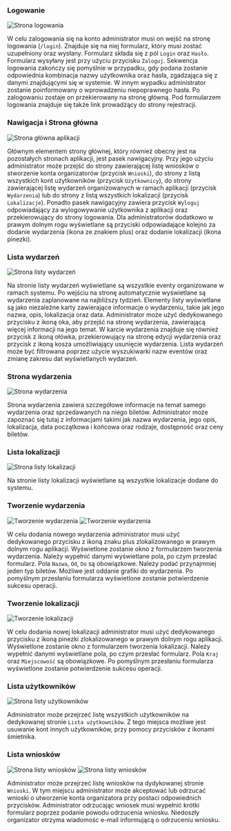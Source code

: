 ### Logowanie
![](../assets/instr_login.png "Strona logowania")

W celu zalogowania się na konto administrator musi on wejść na stronę logowania (`/login`). Znajduje się na niej formularz, który musi zostać uzupełniony oraz wysłany. Formularz składa się z pól `Login` oraz `Hasło`. Formularz wysyłany jest przy użyciu przycisku `Zaloguj`. Sekwencja logowania zakończy się pomyślnie w przypadku, gdy podana zostanie odpowiednia kombinacja nazwy użytkownika oraz hasła, zgadzająca się z danymi znajdującymi się w systemie. W innym wypadku administrator zostanie poinformowany o wprowadzeniu niepoprawnego hasła. Po zalogowaniu zostaje on przekierowany na stronę główną. Pod formularzem logowania znajduje się także link prowadzący do strony rejestracji.

### Nawigacja i Strona główna
![](../assets/adm_instr_main.png "Strona główna aplikacji")

Głównym elementem strony głównej, który również obecny jest na pozostałych stronach aplikacji, jest pasek nawigacyjny. Przy jego użyciu administrator może przejść do strony zawierającej listę wniosków o stworzenie konta organizatorów (przycisk `Wnioski`), do strony z listą wszystkich kont użytkowników (przycisk `Użytkownicy`), do strony zawierającej listę wydarzeń organizowanych w ramach aplikacji (przycisk `Wydarzenia`) lub do strony z listą wszystkich lokalizacji (przycisk `Lokalizacje`). Ponadto pasek nawigacyjny zawiera przycisk `Wyloguj` odpowiadający za wylogowywanie użytkownika z aplikacji oraz przekierowujący do strony logowania. Dla administratorów dodatkowo w prawym dolnym rogu wyświetlane są przyciski odpowiadające kolejno za dodanie wydarzenia (ikona ze znakiem plus) oraz dodanie lokalizacji (ikona pinezki).

### Lista wydarzeń
![](../assets/adm_instr_event_list.png "Strona listy wydarzeń")

Na stronie listy wydarzeń wyświetlane są wszystkie eventy organizowane w ramach systemu. Po wejściu na stronę automatycznie wyświetlane są wydarzenia zaplanowane na najbliższy tydzień. Elementy listy wyświetlane są jako niezależne karty zawierające informacje o wydarzeniu, takie jak jego nazwa, opis, lokalizacja oraz data. Administrator może użyć dedykowanego przycisku z ikoną oka, aby przejść na stronę wydarzenia, zawierającą więcej informacji na jego temat. W karcie wydarzenia znajduje się również przycisk z ikoną ołówka, przekierowujący na stronę edycji wydarzenia oraz przycisk z ikoną kosza umożliwiający usunięcie wydarzenia. Lista wydarzeń może być filtrowana poprzez użycie wyszukiwarki nazw eventów oraz zmianę zakresu dat wyświetlanych wydarzeń.

### Strona wydarzenia
![](../assets/adm_instr_event.png "Strona wydarzenia")

Strona wydarzenia zawiera szczegółowe informacje na temat samego wydarzenia oraz sprzedawanych na niego biletów. Administrator może zapoznać się tutaj z informacjami takimi jak nazwa wydarzenia, jego opis, lokalizacja, data początkowa i końcowa oraz rodzaje, dostępność oraz ceny biletów.

### Lista lokalizacji
![](../assets/org_instr_loc_list.png "Strona listy lokalizacji")

Na stronie listy lokalizacji wyświetlane są wszystkie lokalizacje dodane do systemu.

### Tworzenie wydarzenia
![](../assets/org_instr_add_event.png "Tworzenie wydarzenia")
![](../assets/org_instr_add_event2.png "Tworzenie wydarzenia")

W celu dodania nowego wydarzenia administrator musi użyć dedykowanego przycisku z ikoną znaku plus zlokalizowanego w prawym dolnym rogu aplikacji. Wyświetlone zostanie okno z formularzem tworzenia wydarzenia. Należy wypełnić danymi wyświetlane pola, po czym przesłać formularz. Pola `Nazwa`, `Od`, `Do` są obowiązkowe. Należy podać przynajmniej jeden typ biletów. Możliwe jest oddanie grafiki do wydarzenia. Po pomyślnym przesłaniu formularza wyświetlone zostanie potwierdzenie sukcesu operacji.

### Tworzenie lokalizacji
![](../assets/adm_instr_add_loc.png "Tworzenie lokalizacji")

W celu dodania nowej lokalizacji administrator musi użyć dedykowanego przycisku z ikoną pinezki zlokalizowanego w prawym dolnym rogu aplikacji. Wyświetlone zostanie okno z formularzem tworzenia lokalizacji. Należy wypełnić danymi wyświetlane pola, po czym przesłać formularz. Pola `Kraj` oraz `Miejscowość` są obowiązkowe. Po pomyślnym przesłaniu formularza wyświetlone zostanie potwierdzenie sukcesu operacji.

### Lista użytkowników
![](../assets/adm_instr_user_list.png "Strona listy użytkowników")

Administrator może przejrzeć listę wszystkich użytkowników na dedykowanej stronie `Lista użytkowników`. Z tego miejsca możliwe jest usuwanie kont innych użytkowników, przy pomocy przycisków z ikonami śmietnika.

### Lista wniosków
![](../assets/adm_instr_requests.png "Strona listy wniosków")
![](../assets/adm_instr_requests2.png "Strona listy wniosków")

Administrator może przejrzeć listę wniosków na dydykowanej stronie `Wnioski`. W tym miejscu administrator może akceptować lub odrzucać wnioski o utworzenie konta organizatora przy postaci odpowiednich przycisków. Administrator odrzucając wniosek musi wypełnić krótki formularz poprzez podanie powodu odrzucenia wniosku. Niedoszły organizator otrzyma wiadomośc e-mail informującą o odrzuceniu wniosku.
